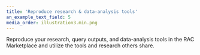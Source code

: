 ```yaml
---
title: 'Reproduce research & data-analysis tools'
an_example_text_field: 5
media_order: illustration3.min.png
---
```


Reproduce your research, query outputs, and data-analysis tools in the RAC Marketplace and utilize the tools and research others share.
